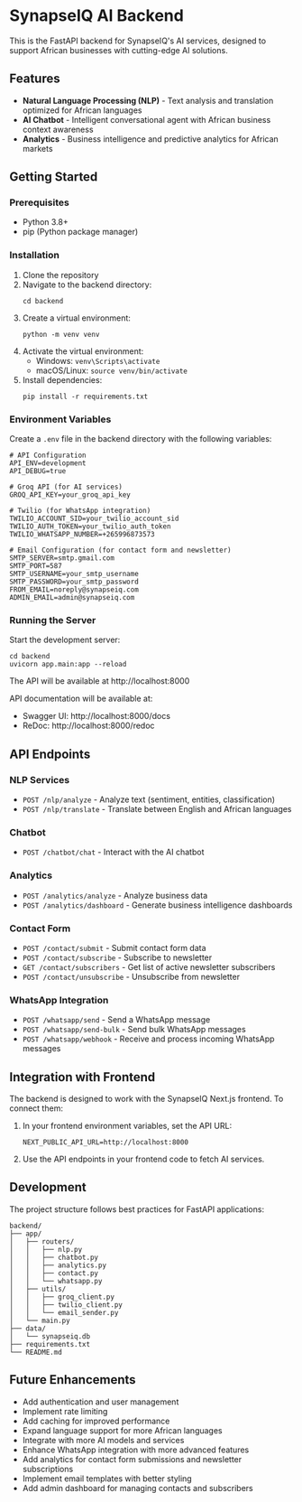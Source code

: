 # SynapseIQ AI Backend

This is the FastAPI backend for SynapseIQ's AI services, designed to support African businesses with cutting-edge AI solutions.

## Features

- **Natural Language Processing (NLP)** - Text analysis and translation optimized for African languages
- **AI Chatbot** - Intelligent conversational agent with African business context awareness
- **Analytics** - Business intelligence and predictive analytics for African markets

## Getting Started

### Prerequisites

- Python 3.8+
- pip (Python package manager)

### Installation

1. Clone the repository
2. Navigate to the backend directory:
   ```
   cd backend
   ```
3. Create a virtual environment:
   ```
   python -m venv venv
   ```
4. Activate the virtual environment:
   - Windows: `venv\Scripts\activate`
   - macOS/Linux: `source venv/bin/activate`
5. Install dependencies:
   ```
   pip install -r requirements.txt
   ```

### Environment Variables

Create a `.env` file in the backend directory with the following variables:

```
# API Configuration
API_ENV=development
API_DEBUG=true

# Groq API (for AI services)
GROQ_API_KEY=your_groq_api_key

# Twilio (for WhatsApp integration)
TWILIO_ACCOUNT_SID=your_twilio_account_sid
TWILIO_AUTH_TOKEN=your_twilio_auth_token
TWILIO_WHATSAPP_NUMBER=+265996873573

# Email Configuration (for contact form and newsletter)
SMTP_SERVER=smtp.gmail.com
SMTP_PORT=587
SMTP_USERNAME=your_smtp_username
SMTP_PASSWORD=your_smtp_password
FROM_EMAIL=noreply@synapseiq.com
ADMIN_EMAIL=admin@synapseiq.com
```

### Running the Server

Start the development server:

```
cd backend
uvicorn app.main:app --reload
```

The API will be available at http://localhost:8000

API documentation will be available at:
- Swagger UI: http://localhost:8000/docs
- ReDoc: http://localhost:8000/redoc

## API Endpoints

### NLP Services

- `POST /nlp/analyze` - Analyze text (sentiment, entities, classification)
- `POST /nlp/translate` - Translate between English and African languages

### Chatbot

- `POST /chatbot/chat` - Interact with the AI chatbot

### Analytics

- `POST /analytics/analyze` - Analyze business data
- `POST /analytics/dashboard` - Generate business intelligence dashboards

### Contact Form

- `POST /contact/submit` - Submit contact form data
- `POST /contact/subscribe` - Subscribe to newsletter
- `GET /contact/subscribers` - Get list of active newsletter subscribers
- `POST /contact/unsubscribe` - Unsubscribe from newsletter

### WhatsApp Integration

- `POST /whatsapp/send` - Send a WhatsApp message
- `POST /whatsapp/send-bulk` - Send bulk WhatsApp messages
- `POST /whatsapp/webhook` - Receive and process incoming WhatsApp messages

## Integration with Frontend

The backend is designed to work with the SynapseIQ Next.js frontend. To connect them:

1. In your frontend environment variables, set the API URL:
   ```
   NEXT_PUBLIC_API_URL=http://localhost:8000
   ```

2. Use the API endpoints in your frontend code to fetch AI services.

## Development

The project structure follows best practices for FastAPI applications:

```
backend/
├── app/
│   ├── routers/
│   │   ├── nlp.py
│   │   ├── chatbot.py
│   │   ├── analytics.py
│   │   ├── contact.py
│   │   └── whatsapp.py
│   ├── utils/
│   │   ├── groq_client.py
│   │   ├── twilio_client.py
│   │   └── email_sender.py
│   └── main.py
├── data/
│   └── synapseiq.db
├── requirements.txt
└── README.md
```

## Future Enhancements

- Add authentication and user management
- Implement rate limiting
- Add caching for improved performance
- Expand language support for more African languages
- Integrate with more AI models and services
- Enhance WhatsApp integration with more advanced features
- Add analytics for contact form submissions and newsletter subscriptions
- Implement email templates with better styling
- Add admin dashboard for managing contacts and subscribers
